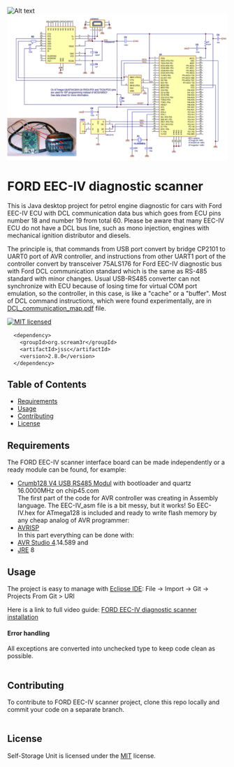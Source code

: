 ![Alt text](Ford_EEC-IV_scanner_app.png)
![Alt text](Ford_EEC-IV_scanner.png)

FORD EEC-IV diagnostic scanner
==============================
This is Java desktop project for petrol engine diagnostic for cars with
Ford EEC-IV ECU with DCL communication data bus which goes from ECU pins number 18 and number 19 from total 60.
Please be aware that many EEC-IV ECU do not have a DCL bus line, such as mono injection, engines with mechanical ignition distributor and diesels.

The principle is, that commands from USB port convert by bridge CP2101 to UART0 port of AVR controller, and instructions from other UART1 port of the controller convert by transceiver 75ALS176 for Ford EEC-IV diagnostic bus with Ford DCL communication standard which is the same as RS-485 standard with minor changes.
Usual USB-RS485 converter can not synchronize with ECU because of losing time for virtual COM port emulation, so the controller, in this case, is like a "cache" or a "buffer". Most of DCL command instructions, which were found experimentally, are in [DCL_communication_map.pdf][commap] file.
 
[![MIT licensed](https://img.shields.io/badge/license-MIT-blue.svg)](https://github.com/babroval/ford-eec-iv-scanner/blob/master/LICENSE)
```
  <dependency>
    <groupId>org.scream3r</groupId>
    <artifactId>jssc</artifactId>
    <version>2.8.0</version>
  </dependency>
```
Table of Contents
-----------------
  * [Requirements](#requirements)
  * [Usage](#usage)
  * [Contributing](#contributing)
  * [License](#license)  

Requirements
------------
  The FORD EEC-IV scanner interface board can be made independently or a ready module can be found, for example:
  * [Crumb128 V4 USB RS485 Modul][crumb128] with bootloader and quartz 16.0000MHz on chip45.com
  <br/>The first part of the code for AVR controller was creating in Assembly language. The EEC-IV_asm file is a bit messy, but it works! So  EEC-IV.hex for ATmega128 is included and ready to write flash memory by any cheap analog of AVR programmer:
  * [AVRISP][avrisp]
  <br/>In this part everything can be done with:
  * [AVR Studio 4][avr].14.589 and
  * [JRE][jre] 8


Usage
-----
The project is easy to manage with [Eclipse IDE][eclipse]:
File -> Import -> Git -> Projects From Git > URI

Here is a link to full video guide:
[FORD EEC-IV diagnostic scanner installation][video]  

#### Error handling
All exceptions are converted into unchecked type to
keep code clean as possible.
<br/>
<br/>

Contributing
------------
To contribute to FORD EEC-IV scanner project, clone this repo locally and  
commit your code on a separate branch.
<br/>
<br/>

License
-------
Self-Storage Unit is licensed under the [MIT][mit] license.  

[commap]: https://github.com/babroval/ford-eec-iv-diagnostic/blob/master/DCL_communication_map.pdf/
[avrisp]: https://www.microchip.com/developmenttools/ProductDetails/atavrisp2
[crumb128]: https://www.chip45.com/atmega128-usb-rs485-module.html
[avr]: http://www.microchip.com/mplab/avr-support/avr-and-sam-downloads-archive
[jre]: https://www.java.com/en/download/
[eclipse]: https://www.eclipse.org/downloads/
[video]: https://youtu.be/0mJQrj8HoHk/
[mit]: https://github.com/babroval/ford-eec-iv-scanner/blob/master/LICENSE/

